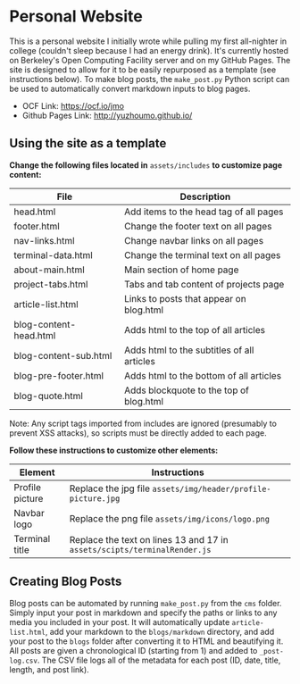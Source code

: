 # Personal Website

This is a personal website I initially wrote while pulling my first all-nighter in college (couldn't sleep because
I had an energy drink). It's currently hosted on Berkeley's Open Computing Facility server and on my GitHub Pages.
The site is designed to allow for it to be easily repurposed as a template (see instructions below). To make blog
posts, the `make_post.py` Python script can be used to automatically convert markdown inputs to blog pages.

* OCF Link: https://ocf.io/jmo
* Github Pages Link: http://yuzhoumo.github.io/

## Using the site as a template

**Change the following files located in** `assets/includes` **to customize page content:**

| File                    | Description                                |
|-------------------------|--------------------------------------------|
| head.html               | Add items to the head tag of all pages     |
| footer.html             | Change the footer text on all pages        |
| nav-links.html          | Change navbar links on all pages           |
| terminal-data.html      | Change the terminal text on all pages      |
| about-main.html         | Main section of home page                  |
| project-tabs.html       | Tabs and tab content of projects page      |
| article-list.html       | Links to posts that appear on blog.html    |
| blog-content-head.html  | Adds html to the top of all articles       |
| blog-content-sub.html   | Adds html to the subtitles of all articles |
| blog-pre-footer.html    | Adds html to the bottom of all articles    |
| blog-quote.html         | Adds blockquote to the top of blog.html    |

Note: Any script tags imported from includes are ignored (presumably to prevent XSS attacks), so scripts must be
directly added to each page.

**Follow these instructions to customize other elements:**

| Element         | Instructions                                                             |
|-----------------|--------------------------------------------------------------------------|
| Profile picture | Replace the jpg file `assets/img/header/profile-picture.jpg`             |
| Navbar logo     | Replace the png file `assets/img/icons/logo.png`                         |
| Terminal title  | Replace the text on lines 13 and 17 in `assets/scipts/terminalRender.js` |

## Creating Blog Posts

Blog posts can be automated by running `make_post.py` from the `cms` folder. Simply input your post in markdown and
specify the paths or links to any media you included in your post. It will automatically update `article-list.html`,
add your markdown to the `blogs/markdown` directory, and add your post to the `blogs` folder after converting it to
HTML and beautifying it. All posts are given a chronological ID (starting from 1) and added to `_post-log.csv`. The
CSV file logs all of the metadata for each post (ID, date, title, length, and post link).

